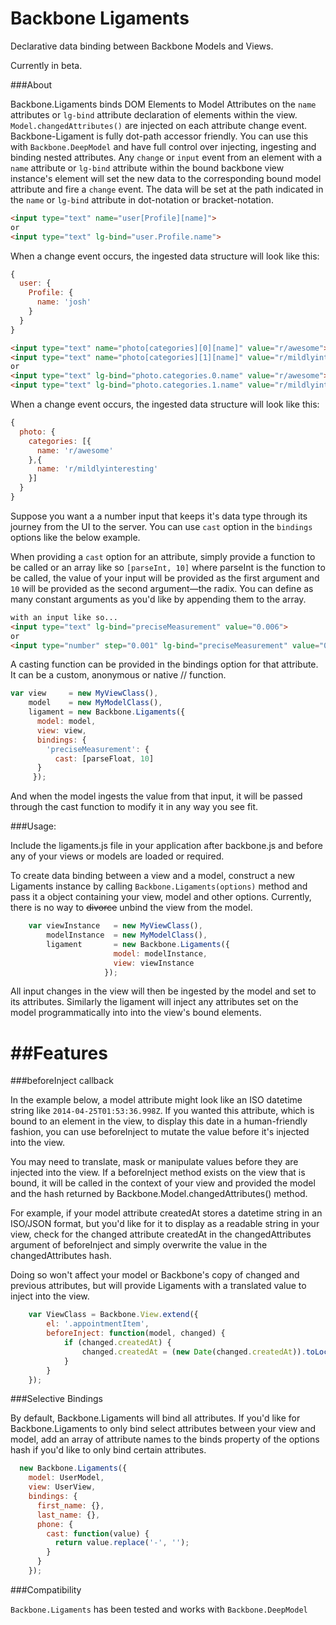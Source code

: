 Backbone Ligaments
===============

Declarative data binding between Backbone Models and Views.

Currently in beta.

###About

Backbone.Ligaments binds DOM Elements to Model Attributes on the `name` attributes or `lg-bind` attribute declaration of elements within the view. 
`Model.changedAttributes()` are injected on each attribute change event. Backbone-Ligament is fully dot-path accessor friendly. You can use this with `Backbone.DeepModel`
and have full control over injecting, ingesting and binding nested attributes. Any `change` or `input` event from an element 
with a `name` attribute or `lg-bind` attribute within the bound backbone view instance's element will set the new data to the corresponding bound model attribute 
and fire a `change` event. The data will be set at the path indicated in the `name` or `lg-bind` attribute in dot-notation or bracket-notation.

```html
<input type="text" name="user[Profile][name]">
or
<input type="text" lg-bind="user.Profile.name">
```

When a change event occurs, the ingested data structure will look like this:

```js
{
  user: {
    Profile: {
      name: 'josh'
    }
  }
}

```

```html
<input type="text" name="photo[categories][0][name]" value="r/awesome">
<input type="text" name="photo[categories][1][name]" value="r/mildlyinteresting">
or 	
<input type="text" lg-bind="photo.categories.0.name" value="r/awesome">
<input type="text" lg-bind="photo.categories.1.name" value="r/mildlyinteresting">
```

When a change event occurs, the ingested data structure will look like this:

```js
{
  photo: {
    categories: [{
      name: 'r/awesome'
    },{
      name: 'r/mildlyinteresting'
    }]
  }
}

```

Suppose you want a a number input that keeps it's data type through its journey from the UI to the server. You can use `cast` option in the `bindings` options like the below example.

When providing a `cast` option for an attribute, simply provide a function to be called or an array like so `[parseInt, 10]` where parseInt is the function to be called, the value of your input will be provided as the first argument and `10` will be provided as the second argument—the radix. You can define as many constant arguments as you'd like by appending them to the array. 

```html 
with an input like so...
<input type="text" lg-bind="preciseMeasurement" value="0.006">
or
<input type="number" step="0.001" lg-bind="preciseMeasurement" value="0.006">
```

A casting function can be provided in the bindings option for that attribute. It can be a custom, anonymous or native // function.

```js
var view     = new MyViewClass(),
    model    = new MyModelClass(),
    ligament = new Backbone.Ligaments({
      model: model,
      view: view,
      bindings: {
        'preciseMeasurement': {
          cast: [parseFloat, 10]
      }
     });

```

And when the model ingests the value from that input, it will be passed through the cast function to modify it in any way you see fit.

###Usage:

Include the ligaments.js file in your application after backbone.js and before any of your views or models are loaded or required.

To create data binding between a view and a model, construct a new Ligaments instance by calling `Backbone.Ligaments(options)` method and pass it a object containing your view, model and other options. Currently, there is no way to ~~divorce~~ unbind the view from the model.

```js
	var viewInstance   = new MyViewClass(),
	    modelInstance  = new MyModelClass(),
	    ligament       = new Backbone.Ligaments({
	    		       model: modelInstance, 
	    		       view: viewInstance
	    		     });
```

All input changes in the view will then be ingested by the model and set to its attributes. 
Similarly the ligament will inject any attributes set on the model programmatically into into the view's bound elements.

##Features
====================

###beforeInject callback

In the example below, a model attribute might look like an ISO datetime string like `2014-04-25T01:53:36.998Z`. If you wanted this attribute, which is bound to an element in the view, to display this date in a human-friendly fashion, you can use beforeInject to mutate the value before it's injected into the view.

You may need to translate, mask or manipulate values before they are injected into the view. If a beforeInject method exists on the view that is bound, it will be called in the context of your view and provided the model and the hash returned by Backbone.Model.changedAttributes() method.

For example, if your model attribute createdAt stores a datetime string in an ISO/JSON format, but you'd like for it to display as a readable string in your view, check for the changed attribute createdAt in the changedAttributes argument of beforeInject and simply overwrite the value in the changedAttributes hash.

Doing so won't affect your model or Backbone's copy of changed and previous attributes, but will provide Ligaments with a translated value to inject into the view.

```js
	var ViewClass = Backbone.View.extend({
		el: '.appointmentItem',
		beforeInject: function(model, changed) {
			if (changed.createdAt) {
				changed.createdAt = (new Date(changed.createdAt)).toLocaleString();
			}
		}
	});
```

###Selective Bindings

By default, Backbone.Ligaments will bind all attributes. If you'd like for Backbone.Ligaments to only bind select attributes between your view and model, add an array of attribute names to the binds property of the options hash if you'd like to only bind certain attributes.

```js
  new Backbone.Ligaments({
    model: UserModel,
    view: UserView,
    bindings: {
      first_name: {},
      last_name: {},
      phone: {
        cast: function(value) {
          return value.replace('-', '');
        }
      }
	});
```

###Compatibility

`Backbone.Ligaments` has been tested and works with `Backbone.DeepModel`
